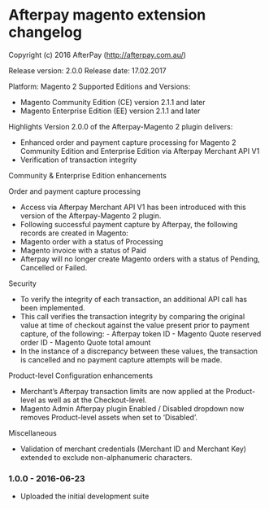 # Afterpay magento extension changelog
Copyright (c) 2016 AfterPay (http://afterpay.com.au/)


Release version: 2.0.0
Release date: 17.02.2017
 
Platform: Magento 2
Supported Editions and Versions: 
-	Magento Community Edition  (CE)     version 2.1.1 and later
-	Magento Enterprise Edition (EE)		version 2.1.1 and later
 
Highlights
Version 2.0.0 of the Afterpay-Magento 2 plugin delivers:
-	Enhanced order and payment capture processing for Magento 2 Community Edition and Enterprise Edition via Afterpay Merchant API V1
-	Verification of transaction integrity

Community & Enterprise Edition enhancements
 
Order and payment capture processing
-	Access via Afterpay Merchant API V1 has been introduced with this version of the Afterpay-Magento 2 plugin.
-	Following successful payment capture by Afterpay, the following records are created in Magento:
-	Magento order with a status of Processing
-	Magento invoice with a status of Paid
-	Afterpay will no longer create Magento orders with a status of Pending, Cancelled or Failed.

Security
-	To verify the integrity of each transaction, an additional API call has been implemented.
-	This call verifies the transaction integrity by comparing the original value at time of checkout against the value present prior to payment capture, of the following:
		- 	Afterpay token ID
		- 	Magento Quote reserved order ID
		- 	Magento Quote total amount
-	In the instance of a discrepancy between these values, the transaction is cancelled and no payment capture attempts will be made. 

Product-level Configuration enhancements
-	Merchant’s Afterpay transaction limits are now applied at the Product-level as well as at the Checkout-level.
-	Magento Admin Afterpay plugin Enabled / Disabled dropdown now removes Product-level assets when set to ‘Disabled’.

Miscellaneous
-	Validation of merchant credentials (Merchant ID and Merchant Key) extended to exclude non-alphanumeric characters.


### 1.0.0 - 2016-06-23
 - Uploaded the initial development suite